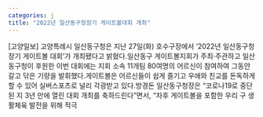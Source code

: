```yaml
---
categories: j
title: "2022년 일산동구청장기 게이트볼대회 개최"
---
```

[고양일보] 고양특례시 일산동구청은 지난 27일(화) 호수구장에서 ‘2022년 일산동구청장기 게이트볼 대회’가 개최됐다고 밝혔다.일산동구 게이트볼지회가 주최·주관하고 일산동구청이 후원한 이번 대회에는 지회 소속 11개팀 80여명의 어르신이 참여하여 그동안 갈고 닦은 기량을 발휘했다.게이트볼은 어르신들이 쉽게 즐기고 우애와 친교를 돈독하게 할 수 있어 실버스포츠로 널리 각광받고 있다.방경돈 일산동구청장은 “코로나19로 중단된 지 3년 만에 열린 대회 개최를 축하드린다”면서, “차후 게이트볼을 포함한 우리 구 생활체육 발전을 위해 적극